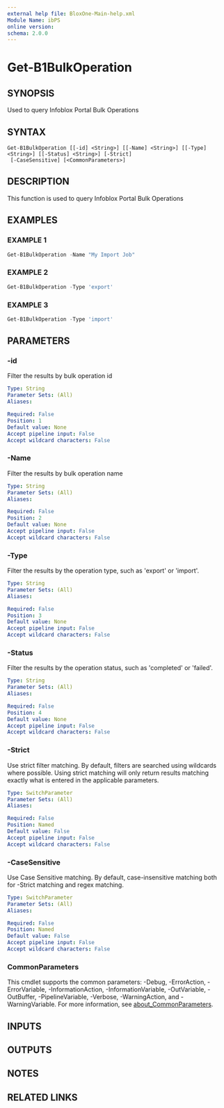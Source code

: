 ```yaml
---
external help file: BloxOne-Main-help.xml
Module Name: ibPS
online version:
schema: 2.0.0
---
```


# Get-B1BulkOperation

## SYNOPSIS
Used to query Infoblox Portal Bulk Operations

## SYNTAX

```
Get-B1BulkOperation [[-id] <String>] [[-Name] <String>] [[-Type] <String>] [[-Status] <String>] [-Strict]
 [-CaseSensitive] [<CommonParameters>]
```

## DESCRIPTION
This function is used to query Infoblox Portal Bulk Operations

## EXAMPLES

### EXAMPLE 1
```powershell
Get-B1BulkOperation -Name "My Import Job"
```

### EXAMPLE 2
```powershell
Get-B1BulkOperation -Type 'export'
```

### EXAMPLE 3
```powershell
Get-B1BulkOperation -Type 'import'
```

## PARAMETERS

### -id
Filter the results by bulk operation id

```yaml
Type: String
Parameter Sets: (All)
Aliases:

Required: False
Position: 1
Default value: None
Accept pipeline input: False
Accept wildcard characters: False
```

### -Name
Filter the results by bulk operation name

```yaml
Type: String
Parameter Sets: (All)
Aliases:

Required: False
Position: 2
Default value: None
Accept pipeline input: False
Accept wildcard characters: False
```

### -Type
Filter the results by the operation type, such as 'export' or 'import'.

```yaml
Type: String
Parameter Sets: (All)
Aliases:

Required: False
Position: 3
Default value: None
Accept pipeline input: False
Accept wildcard characters: False
```

### -Status
Filter the results by the operation status, such as 'completed' or 'failed'.

```yaml
Type: String
Parameter Sets: (All)
Aliases:

Required: False
Position: 4
Default value: None
Accept pipeline input: False
Accept wildcard characters: False
```

### -Strict
Use strict filter matching.
By default, filters are searched using wildcards where possible.
Using strict matching will only return results matching exactly what is entered in the applicable parameters.

```yaml
Type: SwitchParameter
Parameter Sets: (All)
Aliases:

Required: False
Position: Named
Default value: False
Accept pipeline input: False
Accept wildcard characters: False
```

### -CaseSensitive
Use Case Sensitive matching.
By default, case-insensitive matching both for -Strict matching and regex matching.

```yaml
Type: SwitchParameter
Parameter Sets: (All)
Aliases:

Required: False
Position: Named
Default value: False
Accept pipeline input: False
Accept wildcard characters: False
```

### CommonParameters
This cmdlet supports the common parameters: -Debug, -ErrorAction, -ErrorVariable, -InformationAction, -InformationVariable, -OutVariable, -OutBuffer, -PipelineVariable, -Verbose, -WarningAction, and -WarningVariable. For more information, see [about_CommonParameters](http://go.microsoft.com/fwlink/?LinkID=113216).

## INPUTS

## OUTPUTS

## NOTES

## RELATED LINKS

